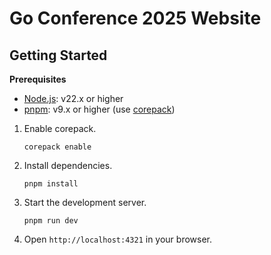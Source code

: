 # Go Conference 2025 Website

## Getting Started

**Prerequisites**

- [Node.js](https://nodejs.org/en/download/): v22.x or higher
- [pnpm](https://pnpm.io/installation): v9.x or higher (use [corepack](https://github.com/nodejs/corepack))

1. Enable corepack.

    ```shell
    corepack enable
    ```

2. Install dependencies.

    ```shell
    pnpm install
    ```

3. Start the development server.

    ```shell
    pnpm run dev
    ```

3. Open `http://localhost:4321` in your browser.
